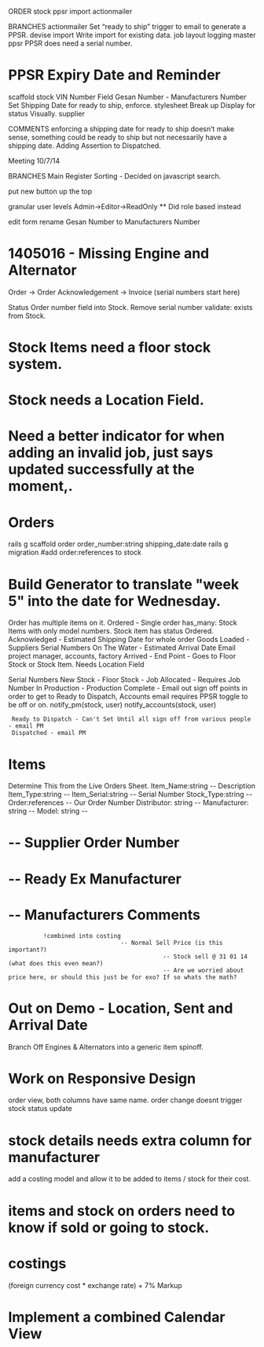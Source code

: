 ORDER
stock
 ppsr
import
 actionmailer


BRANCHES
 actionmailer
 Set “ready to ship” trigger to email to generate a PPSR.
devise
import
	Write import for existing data.
job
layout
logging
master
  ppsr
	PPSR does need a serial number.
#	PPSR Expiry Date and Reminder
scaffold
stock
	VIN Number Field
	Gesan Number - Manufacturers Number
	Set Shipping Date for ready to ship, enforce.
stylesheet
	Break up Display for status Visually.
supplier

COMMENTS
	enforcing a shipping date for ready to ship doesn’t make sense, something could be ready to ship but not necessarily have a shipping date. Adding Assertion to Dispatched.

Meeting 10/7/14

BRANCHES
Main Register Sorting - Decided on javascript search.

put new button up the top

granular user levels Admin->Editor->ReadOnly ** Did role based instead

edit form rename Gesan Number to Manufacturers Number

# 1405016 - Missing Engine and Alternator

Order -> Order Acknowledgement -> Invoice (serial numbers start here)

  Status
  Order number field into Stock.
  Remove serial number validate: exists from Stock.
#  Stock Items need a floor stock system.
#  Stock needs a Location Field.
#  Need a better indicator for when adding an invalid job, just says updated successfully at the moment,.

# Orders
rails g scaffold order order_number:string shipping_date:date
rails g migration #add order:references to stock
#  Build Generator to translate "week 5" into the date for Wednesday.
  Order has multiple items on it.
    Ordered - Single order has_many: Stock Items with only model numbers. Stock item has status Ordered.
    Acknowledged - Estimated Shipping Date for whole order
    Goods Loaded - Suppliers Serial Numbers
    On The Water - Estimated Arrival Date Email project manager, accounts, factory
    Arrived - End Point - Goes to Floor Stock or Stock Item. Needs Location Field

  Serial Numbers
    New Stock -
    Floor Stock -
    Job Allocated - Requires Job Number
    In Production -
 		Production Complete - Email out sign off points in order to get to Ready to Dispatch, Accounts email requires PPSR toggle to be off or on.
 		notify_pm(stock, user)
 		notify_accounts(stock, user)

     Ready to Dispatch - Can't Set Until all sign off from various people - email PM
     Dispatched - email PM

# Items
  Determine This from the Live Orders Sheet.
  Item_Name:string      -- Description
  Item_Type:string      --
  Item_Serial:string    -- Serial Number
  Stock_Type:string     --
  Order:references      -- Our Order Number
  Distributor: string   --
  Manufacturer: string  --
  Model: string        --
#												-- Supplier Order Number
#												-- Ready Ex Manufacturer
#												-- Manufacturers Comments
			  !combined into costing
          							-- Normal Sell Price (is this important?)
												-- Stock sell @ 31 01 14 (what does this even mean?)
												-- Are we worried about price here, or should this just be for exo? If so whats the math?

#  Out on Demo - Location, Sent and Arrival Date

Branch Off Engines & Alternators into a generic item spinoff.

# Work on Responsive Design

 order view, both columns have same name.
 order change doesnt trigger stock status update
# stock details needs extra column for manufacturer
 add a costing model and allow it to be added to items / stock for their cost.
# items and stock on orders need to know if sold or going to stock.
# costings

(foreign currency cost * exchange rate) + 7% Markup

#  Implement a combined Calendar View
